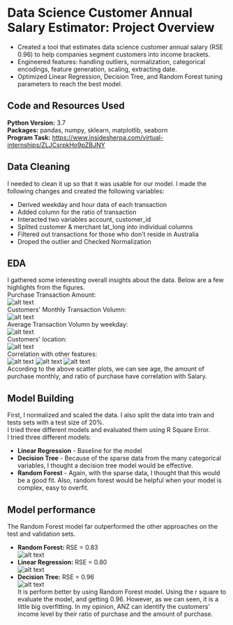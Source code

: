 # Data Science Customer Annual Salary Estimator: Project Overview
* Created a tool that estimates data science customer annual salary (RSE 0.96) to help companies segment customers into income brackets.
* Engineered features: handling outliers, normalization, categorical encodings, feature generation, scaling, extracting date.
* Optimized Linear Regression, Decision Tree, and Random Forest tuning parameters to reach the best model.

## Code and Resources Used
**Python Version:** 3.7  
**Packages:** pandas, numpy, sklearn, matplotlib, seaborn   
**Program Task:** https://www.insidesherpa.com/virtual-internships/ZLJCsrpkHo9pZBJNY  


## Data Cleaning
I needed to clean it up so that it was usable for our model. I made the following changes and created the following variables:
* Derived weekday and hour data of each transaction
* Added column for the ratio of transaction
* Interacted two variables account, customer_id
* Splited customer & merchant lat_long into individual columns
* Filtered out transactions for those who don't reside in Australia
* Droped the outlier and Checked Normalization

## EDA
I gathered some interesting overall insights about the data. Below are a few highlights from the figures.  
Purchase Transaction Amount:  
![alt text](https://github.com/ILing82816/ds_transaction_proj/blob/master/Figure/output_18_2.png)   
Customers' Monthly Transaction Volumn:  
![alt text](https://github.com/ILing82816/ds_transaction_proj/blob/master/Figure/output_19_1.png)  
Average Transaction Volumn by weekday:  
![alt text](https://github.com/ILing82816/ds_transaction_proj/blob/master/Figure/output_21_1.png)  
Customers' location:  
![alt text](https://github.com/ILing82816/ds_transaction_proj/blob/master/Figure/customer_map.png)  
Correlation with other features:  
![alt text](https://github.com/ILing82816/ds_transaction_proj/blob/master/Figure/output_5_1.png)
![alt text](https://github.com/ILing82816/ds_transaction_proj/blob/master/Figure/output_7_1.png)
![alt text](https://github.com/ILing82816/ds_transaction_proj/blob/master/Figure/output_8_1.png)  
According to the above scatter plots, we can see age, the amount of purchase monthly, and ratio of purchase have correlation with Salary. 

## Model Building
First, I normalized and scaled the data. I also split the data into train and tests sets with a test size of 20%.  
I tried three different models and evaluated them using R Square Error.  
I tried three different models:  
* **Linear Regression** - Baseline for the model
* **Decision Tree** - Because of the sparse data from the many categorical variables, I thought a decision tree model would be effective.
* **Random Forest** - Again, with the sparse data, I thought that this would be a good fit. Also, random forest would be helpful when your model is complex, easy to overfit.   

## Model performance
The Random Forest model far outperformed the other approaches on the test and validation sets.
* **Random Forest:** RSE = 0.83   
![alt text](https://github.com/ILing82816/ds_transaction_proj/blob/master/Figure/output_38_1.png)   
* **Linear Regression:** RSE = 0.80  
![alt text](https://github.com/ILing82816/ds_transaction_proj/blob/master/Figure/output_26_1.png)  
* **Decision Tree:** RSE = 0.96  
![alt text](https://github.com/ILing82816/ds_transaction_proj/blob/master/Figure/output_33_1.png)  
It is perform better by using Random Forest model. Using the r square to evaluate the model, and getting 0.96. However, as we can seen, it is a little big overfitting. In my opinion, ANZ can identify the customers' income level by their ratio of purchase and the amount of purchase.
